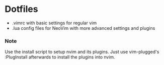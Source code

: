 # Dotfiles

- .vimrc with basic settings for regular vim
- .lua config files for NeoVim with more advanced settings and plugins

### Note

Use the install script to setup nvim and its plugins. Just use vim-plugged's :PlugInstall afterwards to install the plugins into nvim.